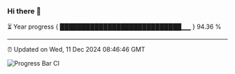 ### Hi there 👋

⏳ Year progress { ████████████████████████████▁▁ } 94.36 %

---

⏰ Updated on Wed, 11 Dec 2024 08:46:46 GMT

![Progress Bar CI](https://github.com/IshwaranRudhara/GIT-ACTION/workflows/Progress%20Bar%20CI/badge.svg)
